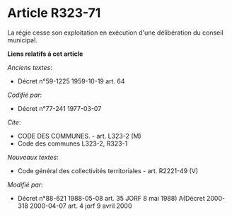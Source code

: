 # Article R323-71

La régie cesse son exploitation en exécution d'une délibération du conseil municipal.

**Liens relatifs à cet article**

_Anciens textes_:

  - Décret n°59-1225 1959-10-19 art. 64

_Codifié par_:

  - Décret n°77-241 1977-03-07

_Cite_:

  - CODE DES COMMUNES. - art. L323-2 (M)
  - Code des communes L323-2, R323-1

_Nouveaux textes_:

  - Code général des collectivités territoriales - art. R2221-49 (V)

_Modifié par_:

  - Décret n°88-621 1988-05-08 art. 35 JORF 8 mai 1988) A(Décret 2000-318 2000-04-07 art. 4 jorf 9 avril 2000

